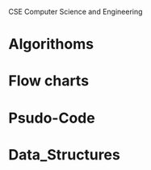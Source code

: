CSE Computer Science and Engineering

# Algorithoms

# Flow charts

# Psudo-Code

# Data_Structures

